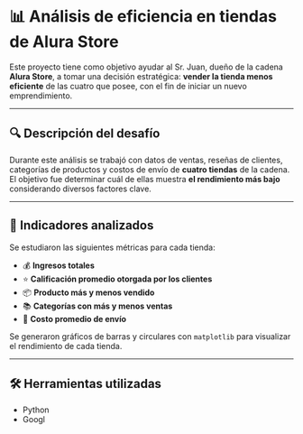 # 📊 Análisis de eficiencia en tiendas de Alura Store

Este proyecto tiene como objetivo ayudar al Sr. Juan, dueño de la cadena **Alura Store**, a tomar una decisión estratégica: **vender la tienda menos eficiente** de las cuatro que posee, con el fin de iniciar un nuevo emprendimiento.

---

## 🔍 Descripción del desafío

Durante este análisis se trabajó con datos de ventas, reseñas de clientes, categorías de productos y costos de envío de **cuatro tiendas** de la cadena. El objetivo fue determinar cuál de ellas muestra **el rendimiento más bajo** considerando diversos factores clave.

---

## 🧠 Indicadores analizados

Se estudiaron las siguientes métricas para cada tienda:

- 💰 **Ingresos totales**
- ⭐ **Calificación promedio otorgada por los clientes**
- 📦 **Producto más y menos vendido**
- 📚 **Categorías con más y menos ventas**
- 🚚 **Costo promedio de envío**

Se generaron gráficos de barras y circulares con `matplotlib` para visualizar el rendimiento de cada tienda.

---

## 🛠️ Herramientas utilizadas

- Python
- Googl
